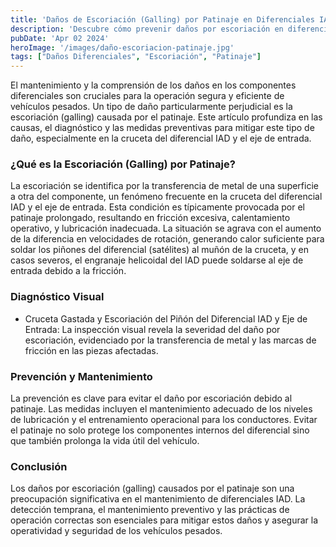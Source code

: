 ```yaml
---
title: 'Daños de Escoriación (Galling) por Patinaje en Diferenciales IAD'
description: 'Descubre cómo prevenir daños por escoriación en diferenciales de vehículos pesados, causados por patinaje'
pubDate: 'Apr 02 2024'
heroImage: '/images/daño-escoriacion-patinaje.jpg'
tags: ["Daños Diferenciales", "Escoriación", "Patinaje"]
---
```

El mantenimiento y la comprensión de los daños en los componentes diferenciales son cruciales para la operación segura y eficiente de vehículos pesados. Un tipo de daño particularmente perjudicial es la escoriación (galling) causada por el patinaje. Este artículo profundiza en las causas, el diagnóstico y las medidas preventivas para mitigar este tipo de daño, especialmente en la cruceta del diferencial IAD y el eje de entrada.
### ¿Qué es la Escoriación (Galling) por Patinaje?
La escoriación se identifica por la transferencia de metal de una superficie a otra del componente, un fenómeno frecuente en la cruceta del diferencial IAD y el eje de entrada. Esta condición es típicamente provocada por el patinaje prolongado, resultando en fricción excesiva, calentamiento operativo, y lubricación inadecuada. La situación se agrava con el aumento de la diferencia en velocidades de rotación, generando calor suficiente para soldar los piñones del diferencial (satélites) al muñón de la cruceta, y en casos severos, el engranaje helicoidal del IAD puede soldarse al eje de entrada debido a la fricción.
### Diagnóstico Visual
- Cruceta Gastada y Escoriación del Piñón del Diferencial IAD y Eje de Entrada: La inspección visual revela la severidad del daño por escoriación, evidenciado por la transferencia de metal y las marcas de fricción en las piezas afectadas.
### Prevención y Mantenimiento
La prevención es clave para evitar el daño por escoriación debido al patinaje. Las medidas incluyen el mantenimiento adecuado de los niveles de lubricación y el entrenamiento operacional para los conductores. Evitar el patinaje no solo protege los componentes internos del diferencial sino que también prolonga la vida útil del vehículo.
### Conclusión
Los daños por escoriación (galling) causados por el patinaje son una preocupación significativa en el mantenimiento de diferenciales IAD. La detección temprana, el mantenimiento preventivo y las prácticas de operación correctas son esenciales para mitigar estos daños y asegurar la operatividad y seguridad de los vehículos pesados.

